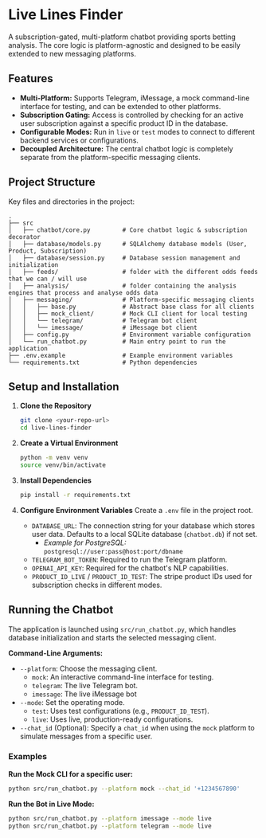 # Live Lines Finder

A subscription-gated, multi-platform chatbot providing sports betting analysis. The core logic is platform-agnostic and designed to be easily extended to new messaging platforms.

## Features

- **Multi-Platform:** Supports Telegram, iMessage, a mock command-line interface for testing, and can be extended to other platforms.
- **Subscription Gating:** Access is controlled by checking for an active user subscription against a specific product ID in the database.
- **Configurable Modes:** Run in `live` or `test` modes to connect to different backend services or configurations.
- **Decoupled Architecture:** The central chatbot logic is completely separate from the platform-specific messaging clients.

## Project Structure

Key files and directories in the project:

```
.
├── src
│   ├── chatbot/core.py         # Core chatbot logic & subscription decorator
│   ├── database/models.py      # SQLAlchemy database models (User, Product, Subscription)
│   ├── database/session.py     # Database session management and initialization
│   ├── feeds/                  # folder with the different odds feeds that we can / will use
│   ├── analysis/               # folder containing the analysis engines that process and analyse odds data 
│   ├── messaging/              # Platform-specific messaging clients
│   │   ├── base.py             # Abstract base class for all clients
│   │   ├── mock_client/        # Mock CLI client for local testing
│   │   └── telegram/           # Telegram bot client
│   │   └── imessage/           # iMessage bot client
│   ├── config.py               # Environment variable configuration
│   └── run_chatbot.py          # Main entry point to run the application
├── .env.example                # Example environment variables
└── requirements.txt            # Python dependencies
```

## Setup and Installation

1.  **Clone the Repository**
    ```bash
    git clone <your-repo-url>
    cd live-lines-finder
    ```

2.  **Create a Virtual Environment**
    ```bash
    python -m venv venv
    source venv/bin/activate
    ```

3.  **Install Dependencies**
    ```bash
    pip install -r requirements.txt
    ```

4.  **Configure Environment Variables**
    Create a `.env` file in the project root.

    -   `DATABASE_URL`: The connection string for your database which stores user data. Defaults to a local SQLite database (`chatbot.db`) if not set.
        -   *Example for PostgreSQL:* `postgresql://user:pass@host:port/dbname`
    -   `TELEGRAM_BOT_TOKEN`: Required to run the Telegram platform.
    -   `OPENAI_API_KEY`: Required for the chatbot's NLP capabilities.
    -   `PRODUCT_ID_LIVE` / `PRODUCT_ID_TEST`: The stripe product IDs used for subscription checks in different modes.

## Running the Chatbot

The application is launched using `src/run_chatbot.py`, which handles database initialization and starts the selected messaging client.

**Command-Line Arguments:**

-   `--platform`: Choose the messaging client.
    -   `mock`: An interactive command-line interface for testing.
    -   `telegram`: The live Telegram bot.
    -   `imessage`: The live iMessage bot
-   `--mode`: Set the operating mode.
    -   `test`: Uses test configurations (e.g., `PRODUCT_ID_TEST`).
    -   `live`: Uses live, production-ready configurations.
-   `--chat_id` (Optional): Specify a `chat_id` when using the `mock` platform to simulate messages from a specific user.

### Examples

**Run the Mock CLI for a specific user:**
```bash
python src/run_chatbot.py --platform mock --chat_id '+1234567890'
```

**Run the Bot in Live Mode:**
```bash
python src/run_chatbot.py --platform imessage --mode live
python src/run_chatbot.py --platform telegram --mode live
```
